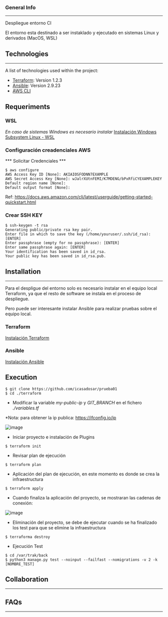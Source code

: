 ### General Info
***
Despliegue entorno CI

El entorno esta destinado a ser instaklado y ejecutado en sistemas Linux y derivados (MacOS, WSL)

## Technologies
***
A list of technologies used within the project:
* [Terraform](https://www.terraform.io/): Version 1.2.3
* [Ansible](https://www.ansible.com/): Version 2.9.23
* [AWS CLI](https://docs.aws.amazon.com/cli/latest/userguide/getting-started-install.html)

## Requeriments

### WSL
*En caso de sistemas Windows es necesario instalar* 
[Instalación Windows Subsystem Linux - WSL](https://docs.microsoft.com/en-us/windows/wsl/install)

### Configuración creadenciales AWS
*** Solicitar Credenciales ***

```
$ aws configure
AWS Access Key ID [None]: AKIAIOSFODNN7EXAMPLE
AWS Secret Access Key [None]: wJalrXUtnFEMI/K7MDENG/bPxRfiCYEXAMPLEKEY
Default region name [None]: 
Default output format [None]: 
```
Ref: https://docs.aws.amazon.com/cli/latest/userguide/getting-started-quickstart.html

### Crear SSH KEY

```
$ ssh-keygen -t rsa
Generating public/private rsa key pair.
Enter file in which to save the key (/home/youruser/.ssh/id_rsa): [ENTER]
Enter passphrase (empty for no passphrase): [ENTER]
Enter same passphrase again: [ENTER]
Your identification has been saved in id_rsa.
Your public key has been saved in id_rsa.pub.
```

## Installation
***
Para el despligue del entorno solo es necesario instalar en el equipo local Terraform, ya que el resto de software se instala en el proceso de despliegue.

Pero puede ser interesante instalar Ansible para realizar pruebas sobre el equipo local.

### Terraform

[Instalación Terraform](https://learn.hashicorp.com/tutorials/terraform/install-cli)

### Ansible

[Instalación Ansible](https://docs.ansible.com/ansible/latest/installation_guide/intro_installation.html#installing-and-upgrading-ansible)

## Execution

```
$ git clone https://github.com/icasadosar/prueba01
$ cd ./terraform
```

- Modificar la variable *my-public-ip* y *GIT_BRANCH* en el fichero *./variables.tf* 

*Nota: para obtener la ip publica: https://ifconfig.io/ip

![image](https://user-images.githubusercontent.com/753352/177373517-5d011551-2656-4fd8-a570-65be97e15822.png)

- Iniciar proyecto e instalación de Plugins

```
$ terraform init
```
- Revisar plan de ejecución

```
$ terraform plan
```

- Aplicación del plan de ejecución, en este momento es donde se crea la infraestructura

```
$ terraform apply
```

- Cuando finaliza la aplicación del proyecto, se mostraran las cadenas de conexión:

![image](https://user-images.githubusercontent.com/753352/177371449-4729b63a-6c4b-412d-aa61-06b6cce48ff7.png)

- Eliminación del proyecto, se debe de ejecutar cuando se ha finalizado los test para que se elimine la infraestructura

```
$ terraforma destroy
```

- Ejecución Test

```
$ cd /var/trak/back
$ python3 manage.py test --noinput --failfast --nomigrations -v 2 -k [NOMBRE_TEST]
```

## Collaboration
***

## FAQs
***
